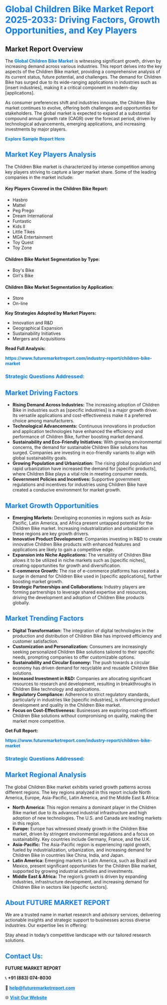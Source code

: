 <h1 style="color: #007BFF;">Global Children Bike Market Report 2025-2033: Driving Factors, Growth Opportunities, and Key Players</h1>

<section id="overview">
<h2>Market Report Overview</h2>
<p>The <a href="https://www.futuremarketreport.com/industry-report/children-bike-market" style="color: #007BFF; text-decoration: none;"><strong>Global Children Bike Market</strong></a> is witnessing significant growth, driven by increasing demand across various industries. This report delves into the key aspects of the Children Bike market, providing a comprehensive analysis of its current status, future potential, and challenges. The demand for Children Bike has surged due to its wide-ranging applications in industries such as [insert industries], making it a critical component in modern-day [applications].</p>
<p>As consumer preferences shift and industries innovate, the Children Bike market continues to evolve, offering both challenges and opportunities for stakeholders. The global market is expected to expand at a substantial compound annual growth rate (CAGR) over the forecast period, driven by technological advancements, emerging applications, and increasing investments by major players.</p>
</section>

<section id="overview">
<p><a href="https://www.futuremarketreport.com/request-sample/reportId=104368" style="color: #007BFF; text-decoration: none;"><strong>Explore Sample Report Here</strong></a></p>
</section>

<section id="key-players">
<h2 style="color: #007BFF;">Market Key Players Analysis</h2>
<p>The Children Bike market is characterized by intense competition among key players striving to capture a larger market share. Some of the leading companies in the market include:</p>
<h4>Key Players Covered in the Children Bike Report:</h4>
<ul><li>Hasbro</li><li>Mattel</li><li>Peg Prego</li><li>Dream International</li><li>Funtastic</li><li>Kids II</li><li>Little Tikes</li><li>MGA Entertainment</li><li>Toy Quest</li><li>Toy Zone</li></ul>
<h4>Children Bike Market Segmentation by Type:</h4>
<ul><li>Boy&#039;s Bike</li><li>Girl&#039;s Bike</li></ul>

<h4>Children Bike Market Segmentation by Application:</h4>
<ul><li>Store</li><li>On-line</li></ul>
<p><strong>Key Strategies Adopted by Market Players:</strong></p>
<ul>
<li>Innovation and R&D</li>
<li>Geographical Expansion</li>
<li>Sustainability Initiatives</li>
<li>Mergers and Acquisitions</li>
</ul>
</section>

<section>
<p><strong>Read Full Analysis: </strong></p><a href="https://www.futuremarketreport.com/industry-report/children-bike-market" style="color: #007BFF; text-decoration: none;"><strong>https://www.futuremarketreport.com/industry-report/children-bike-market</strong></a>
<h3 style="color: #007BFF;">Strategic Questions Addressed:</h3>
</section>

<section id="driving-factors">
<h2 style="color: #007BFF;">Market Driving Factors</h2>
<ul>
<li><strong>Rising Demand Across Industries:</strong> The increasing adoption of Children Bike in industries such as [specific industries] is a major growth driver. Its versatile applications and cost-effectiveness make it a preferred choice among manufacturers.</li>
<li><strong>Technological Advancements:</strong> Continuous innovations in production and application technologies have enhanced the efficiency and performance of Children Bike, further boosting market demand.</li>
<li><strong>Sustainability and Eco-Friendly Initiatives:</strong> With growing environmental concerns, the demand for sustainable Children Bike solutions has surged. Companies are investing in eco-friendly variants to align with global sustainability goals.</li>
<li><strong>Growing Population and Urbanization:</strong> The rising global population and rapid urbanization have increased the demand for [specific products], where Children Bike plays a vital role in meeting consumer needs.</li>
<li><strong>Government Policies and Incentives:</strong> Supportive government regulations and incentives for industries using Children Bike have created a conducive environment for market growth.</li>
</ul>
</section>

<section id="growth-opportunities">
<h2 style="color: #007BFF;">Market Growth Opportunities</h2>
<ul>
<li><strong>Emerging Markets:</strong> Developing economies in regions such as Asia-Pacific, Latin America, and Africa present untapped potential for the Children Bike market. Increasing industrialization and urbanization in these regions are key growth drivers.</li>
<li><strong>Innovative Product Development:</strong> Companies investing in R&D to create innovative Children Bike products with enhanced features and applications are likely to gain a competitive edge.</li>
<li><strong>Expansion into Niche Applications:</strong> The versatility of Children Bike allows it to be utilized in niche markets such as [specific niches], creating opportunities for growth and diversification.</li>
<li><strong>E-commerce Growth:</strong> The rise of e-commerce platforms has created a surge in demand for Children Bike used in [specific applications], further boosting market growth.</li>
<li><strong>Strategic Partnerships and Collaborations:</strong> Industry players are forming partnerships to leverage shared expertise and resources, driving the development and adoption of Children Bike products globally.</li>
</ul>
</section>

<section id="trending-factors">
<h2 style="color: #007BFF;">Market Trending Factors</h2>
<ul>
<li><strong>Digital Transformation:</strong> The integration of digital technologies in the production and distribution of Children Bike has improved efficiency and customer satisfaction.</li>
<li><strong>Customization and Personalization:</strong> Consumers are increasingly seeking personalized Children Bike solutions tailored to their specific needs, prompting companies to offer customizable options.</li>
<li><strong>Sustainability and Circular Economy:</strong> The push towards a circular economy has driven demand for recyclable and reusable Children Bike solutions.</li>
<li><strong>Increased Investment in R&D:</strong> Companies are allocating significant resources to research and development, resulting in breakthroughs in Children Bike technology and applications.</li>
<li><strong>Regulatory Compliance:</strong> Adherence to strict regulatory standards, particularly in industries like [specific industries], is influencing product development and quality in the Children Bike market.</li>
<li><strong>Focus on Cost-Effectiveness:</strong> Businesses are exploring cost-efficient Children Bike solutions without compromising on quality, making the market more competitive.</li>
</ul>
</section>

<section>
<p><strong>Get Full Report: </strong></p><a href="https://www.futuremarketreport.com/industry-report/children-bike-market" style="color: #007BFF; text-decoration: none;"><strong>https://www.futuremarketreport.com/industry-report/children-bike-market</strong></a>
<h3 style="color: #007BFF;">Strategic Questions Addressed:</h3>
</section>


<section id="regional-analysis">
<h2 style="color: #007BFF;">Market Regional Analysis</h2>
<p>The global Children Bike market exhibits varied growth patterns across different regions. The key regions analyzed in this report include North America, Europe, Asia-Pacific, Latin America, and the Middle East & Africa:</p>
<ul>
<li><strong>North America:</strong> This region remains a dominant player in the Children Bike market due to its advanced industrial infrastructure and high adoption of new technologies. The U.S. and Canada are leading markets in this region.</li>
<li><strong>Europe:</strong> Europe has witnessed steady growth in the Children Bike market, driven by stringent environmental regulations and a focus on sustainability. Key countries include Germany, France, and the U.K.</li>
<li><strong>Asia-Pacific:</strong> The Asia-Pacific region is experiencing rapid growth, fueled by industrialization, urbanization, and increasing demand for Children Bike in countries like China, India, and Japan.</li>
<li><strong>Latin America:</strong> Emerging markets in Latin America, such as Brazil and Mexico, present significant opportunities for the Children Bike market, supported by growing industrial activities and investments.</li>
<li><strong>Middle East & Africa:</strong> The region’s growth is driven by expanding industries, infrastructure development, and increasing demand for Children Bike in sectors like [specific sectors].</li>
</ul>
</section>

<footer>
<h2 style="color: #007BFF;">About FUTURE MARKET REPORT</h2>
<p>We are a trusted name in market research and advisory services, delivering actionable insights and strategic support to businesses across diverse industries. Our expertise lies in offering:</p>

<p>Stay ahead in today’s competitive landscape with our tailored research solutions.</p>

<h2 style="color: #007BFF;">Contact Us:</h2>
<p><strong>FUTURE MARKET REPORT</strong></p>
<p>📞 <strong>+91 (883) 074-8030</strong></p>
<p>📧 <strong><a href="mailto:help@futuremarketreport.com" style="color: #007BFF;">help@futuremarketreport.com</a></strong></p>
<p>🌐 <strong><a href="https://www.futuremarketreport.com/" style="color: #007BFF;">Visit Our Website</a></strong></p>
</footer>